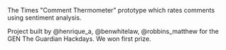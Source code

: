 The Times "Comment Thermometer" prototype which rates comments using sentiment analysis.

Project built by @henrique_a, @benwhitelaw, @robbins_matthew for the GEN The Guardian Hackdays. We won first prize.